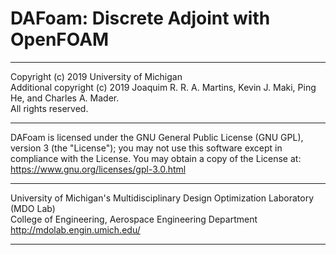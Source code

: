 # DAFoam: Discrete Adjoint with OpenFOAM
______________________________________________________________________________

Copyright (c) 2019 University of Michigan\
Additional copyright (c) 2019 Joaquim R. R. A. Martins, Kevin J. Maki, Ping He, and Charles A. Mader.\
All rights reserved.
______________________________________________________________________________

DAFoam is licensed under the GNU General Public License (GNU GPL), version 3 (the "License"); you may not use this software except in compliance with the License. You may obtain a copy of the License at:\
https://www.gnu.org/licenses/gpl-3.0.html
______________________________________________________________________________

University of Michigan's Multidisciplinary Design Optimization Laboratory (MDO Lab)\
College of Engineering, Aerospace Engineering Department\
http://mdolab.engin.umich.edu/
______________________________________________________________________________

